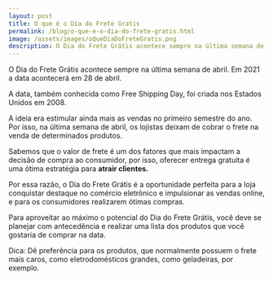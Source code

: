 ```yaml
---
layout: post
title: O que é o Dia do Frete Gratis
permalink: /blog/o-que-e-o-dia-do-frete-gratis.html
image: /assets/images/oQueDiaDoFreteGratis.png
description: O Dia do Frete Grátis acontece sempre na última semana de abril. Em 2021 a data acontecerá em 28 de abril.
---
```


O Dia do Frete Grátis acontece sempre na última semana de abril. Em 2021 a data acontecerá em 28 de abril.

 
A data, também conhecida como Free Shipping Day, foi criada nos Estados Unidos em 2008.

 
A ideia era estimular ainda mais as vendas no primeiro semestre do ano. Por isso, na última semana de abril, os lojistas deixam de cobrar o frete na venda de determinados produtos.

 
Sabemos que o valor de frete é um dos fatores que mais impactam a decisão de compra ao consumidor, por isso, oferecer entrega gratuita é uma ótima estratégia para **atrair clientes.**

 
Por essa razão, o Dia do Frete Grátis é a oportunidade perfeita para a loja conquistar destaque no comércio eletrônico e impulsionar as vendas online, e para os consumidores realizarem ótimas compras.

 
Para aproveitar ao máximo o potencial do Dia do Frete Grátis, você deve se planejar com antecedência e realizar uma lista dos produtos que você gostaria de comprar na data. 


Dica: Dê preferência para os produtos, que normalmente possuem o frete mais caros, como eletrodomésticos grandes, como geladeiras, por exemplo.

